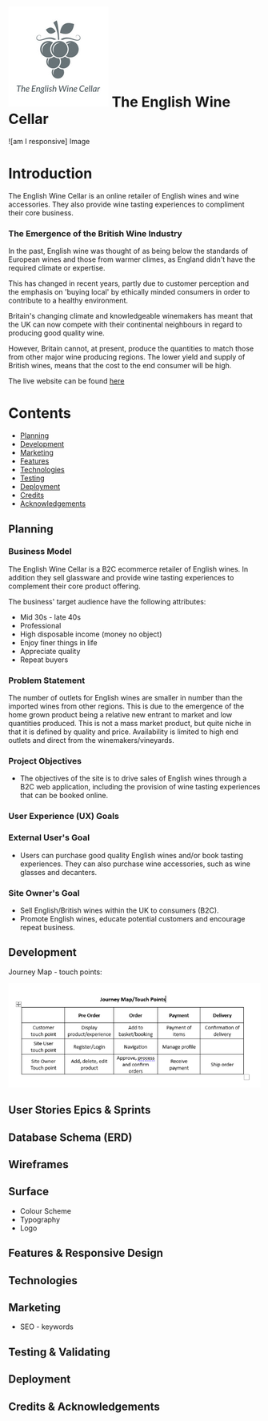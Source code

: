 # ![TheEthicalWineCellar logo](/media/tewc_logo.jpg) The English Wine Cellar 

![am I responsive] Image

# Introduction
The English Wine Cellar is an online retailer of English wines and wine accessories. They also provide wine tasting experiences to compliment their core business.

### The Emergence of the British Wine Industry
In the past, English wine was thought of as being below the standards of European wines and those from warmer climes, as England didn't have the required climate or expertise.

This has changed in recent years, partly due to customer perception and the emphasis on 'buying local' by ethically minded consumers in order to contribute to a healthy environment.

Britain's changing climate and knowledgeable winemakers has meant that the UK can now compete with their continental neighbours in regard to producing good quality wine.

However, Britain cannot, at present, produce the quantities to match those from other major wine producing regions. The lower yield and supply of British wines, means that the cost to the end consumer will be high.

The live website can be found [here](https://the-english-wine-cellar.herokuapp.com/)

# Contents
* [Planning](#planning)
* [Development](#development)
* [Marketing](#marketing)
* [Features](#features)
* [Technologies](#technologies)
* [Testing](#testing)
* [Deployment](#deployment)
* [Credits](#credits)
* [Acknowledgements](#acknowledgements)

## Planning
### Business Model

The English Wine Cellar is a B2C ecommerce retailer of English wines. In addition they sell glassware and provide wine tasting experiences to complement their core product offering.

The business' target audience have the following attributes:

- Mid 30s - late 40s
- Professional
- High disposable income (money no object)
- Enjoy finer things in life
- Appreciate quality
- Repeat buyers

### Problem Statement
The number of outlets for English wines are smaller in number than the imported wines from other regions. This is due to the emergence of the home grown product being a relative new entrant to market and low quantities produced. This is not a mass market product, but quite niche in that it is defined by quality and price. Availability is limited to high end outlets and direct from the winemakers/vineyards.


### Project Objectives
- The objectives of the site is to drive sales of English wines through a B2C web application, including the provision of wine tasting experiences that can be booked online.

### User Experience (UX) Goals

### External User's Goal
- Users can purchase good quality English wines and/or book tasting experiences. They can also purchase wine accessories, such as wine glasses and decanters.

### Site Owner's Goal
- Sell English/British wines within the UK to consumers (B2C).
- Promote English wines, educate potential customers and encourage repeat business.

## Development
Journey Map - touch points:

![journey_map_touch_points](documentation_assets/images/journey_map_touch_points.PNG)
  
## User Stories Epics & Sprints

## Database Schema (ERD)

## Wireframes

## Surface
- Colour Scheme
- Typography
- Logo

## Features & Responsive Design

## Technologies

## Marketing
- SEO - keywords

## Testing & Validating

## Deployment

## Credits & Acknowledgements
